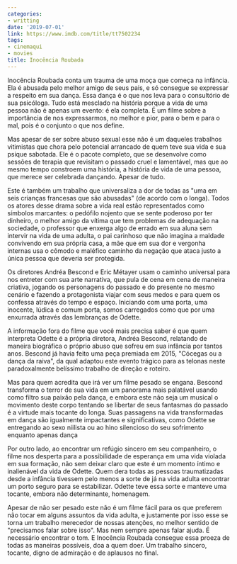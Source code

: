 ```yaml
---
categories:
- writting
date: '2019-07-01'
link: https://www.imdb.com/title/tt7502234
tags:
- cinemaqui
- movies
title: Inocência Roubada
---
```


Inocência Roubada conta um trauma de uma moça que começa na infância. Ela é abusada pelo melhor amigo de seus pais, e só consegue se expressar a respeito em sua dança. Essa dança é o que nos leva para o consultório de sua psicóloga. Tudo está mesclado na história porque a vida de uma pessoa não é apenas um evento: é ela completa. É um filme sobre a importância de nos expressarmos, no melhor e pior, para o bem e para o mal, pois é o conjunto o que nos define.

Mas apesar de ser sobre abuso sexual esse não é um daqueles trabalhos vitimistas que chora pelo potencial arrancado de quem teve sua vida e sua psique sabotada. Ele é o pacote completo, que se desenvolve como sessões de terapia que revisitam o passado cruel e lamentável, mas que ao mesmo tempo constroem uma história, a história de vida de uma pessoa, que merece ser celebrada dançando. Apesar de tudo.

Este é também um trabalho que universaliza a dor de todas as "uma em seis crianças francesas que são abusadas" (de acordo com o longa). Todos os atores desse drama sobre a vida real estão representados como símbolos marcantes: o pedófilo nojento que se sente poderoso por ter dinheiro, o melhor amigo da vítima que tem problemas de adequação na sociedade, o professor que enxerga algo de errado em sua aluna sem intervir na vida de uma adulta, o pai carinhoso que não imagina a maldade convivendo em sua própria casa, a mãe que em sua dor e vergonha internas usa o cômodo e maléfico caminho da negação que ataca justo a única pessoa que deveria ser protegida.

Os diretores Andréa Bescond e Eric Métayer usam o caminho universal para nos entreter com sua arte narrativa, que pula de cena em cena de maneira criativa, jogando os personagens do passado e do presente no mesmo cenário e fazendo a protagonista viajar com seus medos e para quem os confessa através do tempo e espaço. Iniciando com uma porta, uma inocente, lúdica e comum porta, somos carregados como que por uma enxurrada através das lembranças de Odette.

A informação fora do filme que você mais precisa saber é que quem interpreta Odette é a própria diretora, Andréa Bescond, relatando de maneira biográfica o próprio abuso que sofreu em sua infância por tantos anos. Bescond já havia feito uma peça premiada em 2015, "Cócegas ou a dança da raiva", da qual adaptou este evento trágico para as telonas neste paradoxalmente belíssimo trabalho de direção e roteiro.

Mas para quem acredita que irá ver um filme pesado se engana. Bescond transforma o terror de sua vida em um panorama mais palatável usando como filtro sua paixão pela dança, e embora este não seja um musical o movimento deste corpo tentando se libertar de seus fantasmas do passado é a virtude mais tocante do longa. Suas passagens na vida transformadas em dança são igualmente impactantes e significativas, como Odette se entregando ao sexo niilista ou ao hino silencioso do seu sofrimento enquanto apenas dança

Por outro lado, ao encontrar um refúgio sincero em seu companheiro, o filme nos desperta para a possibilidade de esperança em uma vida violada em sua formação, não sem deixar claro que este é um momento íntimo e inalienável da vida de Odette. Quem dera todas as pessoas traumatizadas desde a infância tivessem pelo menos a sorte de já na vida adulta encontrar um porto seguro para se estabilizar. Odette teve essa sorte e manteve uma tocante, embora não determinante, homenagem.

Apesar de não ser pesado este não é um filme fácil para os que preferem não tocar em alguns assuntos da vida adulta, e justamente por isso esse se torna um trabalho merecedor de nossas atenções, no melhor sentido de "precisamos falar sobre isso". Mas nem sempre apenas falar ajuda. É necessário encontrar o tom. E Inocência Roubada consegue essa proeza de todas as maneiras possíveis, doa a quem doer. Um trabalho sincero, tocante, digno de admiração e de aplausos no final.

